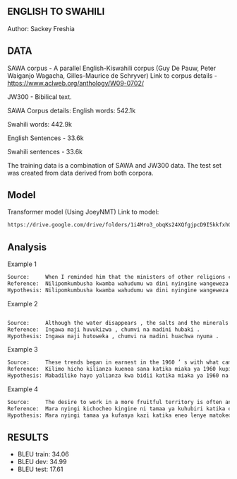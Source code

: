 ## ENGLISH TO SWAHILI
Author:  Sackey Freshia
## DATA

SAWA corpus - A parallel English-Kiswahili corpus (Guy De Pauw, Peter Waiganjo Wagacha, Gilles-Maurice de Schryver)
Link to corpus details - https://www.aclweb.org/anthology/W09-0702/

JW300 - Bibilical text.

SAWA Corpus details:
English words: 542.1k

Swahili words: 442.9k

English Sentences - 33.6k

Swahili sentences - 33.6k

The training data is a combination of SAWA and JW300 data. The test set was created from data derived from both corpora.

## Model
Transformer model (Using JoeyNMT)
Link  to model:
```sh
https://drive.google.com/drive/folders/1i4Mro3_obqKs24XQfgjpcD9I5kkfxhG9?usp=sharing
```

## Analysis

Example 1
```sh
Source:     When I reminded him that the ministers of other religions could visit their people , he became enraged .
Reference:  Nilipomkumbusha kwamba wahudumu wa dini nyingine wangeweza kuwatembelea watu wao , alikasirika sana .
Hypothesis: Nilipomkumbusha kwamba wahudumu wa dini nyingine wangeweza kuwatembelea watu wao , alikasirika .
```
Example 2
```sh 

Source:     Although the water disappears , the salts and the minerals are left behind .
Reference:  Ingawa maji huvukizwa , chumvi na madini hubaki .
Hypothesis: Ingawa maji hutoweka , chumvi na madini huachwa nyuma .

```
Example 3
```sh
Source:     These trends began in earnest in the 1960 ’ s with what came to be called the green revolution .
Reference:  Kilimo hicho kilianza kuenea sana katika miaka ya 1960 kupitia zile zilizojulikana kama harakati za kuboresha uzalishaji .
Hypothesis: Mabadiliko hayo yalianza kwa bidii katika miaka ya 1960 na yale yaliyokuja kuitwa mapinduzi ya kijani - kibichi .
```
Example 4
```sh
Source:     The desire to work in a more fruitful territory is often another motive ​ — and properly so .
Reference:  Mara nyingi kichocheo kingine ni tamaa ya kuhubiri katika eneo lenye matokeo zaidi — nacho chafaa .
Hypothesis: Mara nyingi tamaa ya kufanya kazi katika eneo lenye matokeo ni nia nyingine — na kwa njia inayofaa .
```

## RESULTS
- BLEU train: 34.06
- BLEU dev: 34.99
- BLEU test: 17.61
